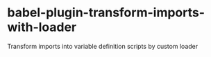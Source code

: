 # babel-plugin-transform-imports-with-loader

Transform imports into variable definition scripts by custom loader
